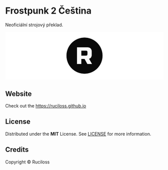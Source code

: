 # Frostpunk 2 Čeština

Neoficiální strojový překlad.

![Cover](.github/cover.png)

## Website

Check out the https://ruciloss.github.io

## License

Distributed under the **MIT** License. See [LICENSE](https://opensource.org/license/mit) for more information.

## Credits

Copyright © Ruciloss
